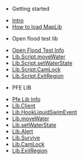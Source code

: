 - Getting started
* [Intro](README.md)
* [How to load MapLib](MapLib_Import.md)
- Open flood test lib
* [Open Flood Test Info](openfloodtest/OpenFloodTest.md)
* [Lib.Script.moveWater](openfloodtest/Lib.moveWater.md)
* [Lib.Script.setWaterState](openfloodtest/Lib.setWaterState.md)
* [Lib.Script.CamLock](openfloodtest/lib.Camlock.md)
* [Lib.Script.ExitRegion](openfloodtest/lib.ExitRegion.md)
- PFE LIB
* [Pfe Lib Info](Pfe/Main.md)
* [Lib.Client](Pfe/Client.md)
* [Lib.HookLiquidSwimEvent](Pfe/HookLiquidSwimEvent.md)
* [Lib.moveWater](openfloodtest/Lib.moveWater.md)
* [Lib.setWaterState](openfloodtest/Lib.setWaterState.md)
* [Lib.Alert](Pfe/Alert.md)
* [Lib.Survive](Pfe/Survive.md)
* [Lib.CamLock](openfloodtest/lib.Camlock.md)
* [Lib.ExitRegion](openfloodtest/lib.ExitRegion.md)
